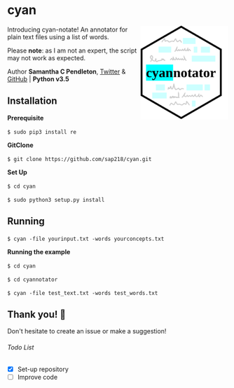 # cyan

<img src="cyan.png" align="right" alt="cyan annotate logo" width="200">

Introducing cyan-notate! An annotator for plain text files using a list of words.

Please **note**: as I am not an expert, the script may not work as expected. 

Author __Samantha C Pendleton__, [Twitter](https://twitter.com/sap218) & [GitHub](https://github.com/sap218) | **Python v3.5**

## Installation

**Prerequisite**

`$ sudo pip3 install re`

**GitClone**

`$ git clone https://github.com/sap218/cyan.git`

**Set Up**

`$ cd cyan`

`$ sudo python3 setup.py install` 

## Running

`$ cyan -file yourinput.txt -words yourconcepts.txt`

**Running the example**

`$ cd cyan` 

`$ cd cyannotator`

`$ cyan -file test_text.txt -words test_words.txt`

## Thank you! :abcd:

Don't hesitate to create an issue or make a suggestion!

###### Todo List
- [x] Set-up repository
- [ ] Improve code
